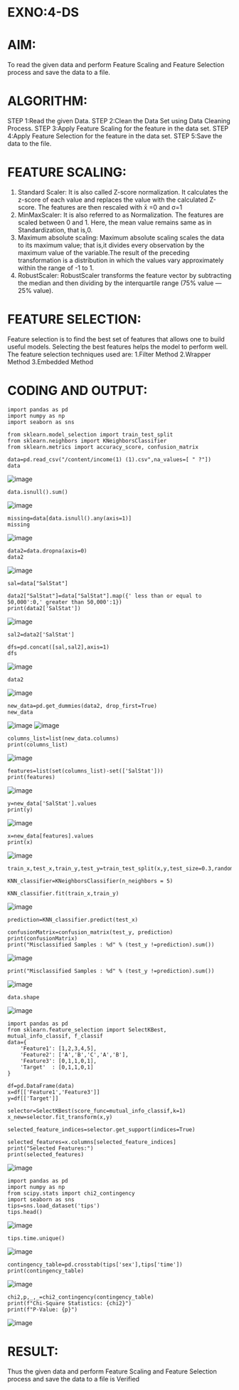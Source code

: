 # EXNO:4-DS
# AIM:
To read the given data and perform Feature Scaling and Feature Selection process and save the
data to a file.

# ALGORITHM:
STEP 1:Read the given Data.
STEP 2:Clean the Data Set using Data Cleaning Process.
STEP 3:Apply Feature Scaling for the feature in the data set.
STEP 4:Apply Feature Selection for the feature in the data set.
STEP 5:Save the data to the file.

# FEATURE SCALING:
1. Standard Scaler: It is also called Z-score normalization. It calculates the z-score of each value and replaces the value with the calculated Z-score. The features are then rescaled with x̄ =0 and σ=1
2. MinMaxScaler: It is also referred to as Normalization. The features are scaled between 0 and 1. Here, the mean value remains same as in Standardization, that is,0.
3. Maximum absolute scaling: Maximum absolute scaling scales the data to its maximum value; that is,it divides every observation by the maximum value of the variable.The result of the preceding transformation is a distribution in which the values vary approximately within the range of -1 to 1.
4. RobustScaler: RobustScaler transforms the feature vector by subtracting the median and then dividing by the interquartile range (75% value — 25% value).

# FEATURE SELECTION:
Feature selection is to find the best set of features that allows one to build useful models. Selecting the best features helps the model to perform well.
The feature selection techniques used are:
1.Filter Method
2.Wrapper Method
3.Embedded Method

# CODING AND OUTPUT:
```
import pandas as pd
import numpy as np
import seaborn as sns

from sklearn.model_selection import train_test_split
from sklearn.neighbors import KNeighborsClassifier
from sklearn.metrics import accuracy_score, confusion_matrix

data=pd.read_csv("/content/income(1) (1).csv",na_values=[ " ?"])
data
```
![image](https://github.com/user-attachments/assets/bd063086-2aca-4445-a3a5-d0d06176ffad)
```
data.isnull().sum()
```
![image](https://github.com/user-attachments/assets/dd6c04a2-220a-4d7d-bc0c-19f14d8559d5)
```
missing=data[data.isnull().any(axis=1)]
missing
```
![image](https://github.com/user-attachments/assets/ba879987-f5b9-4d63-b7f6-e2336686acf7)
```
data2=data.dropna(axis=0)
data2
```
![image](https://github.com/user-attachments/assets/273495bd-2989-410b-9ea8-ca77e6e495ef)
```
sal=data["SalStat"]

data2["SalStat"]=data["SalStat"].map({' less than or equal to 50,000':0,' greater than 50,000':1})
print(data2['SalStat'])
```
![image](https://github.com/user-attachments/assets/480ee6eb-15b2-4c13-b8cc-a62085fe6fa9)
```
sal2=data2['SalStat']

dfs=pd.concat([sal,sal2],axis=1)
dfs
```
![image](https://github.com/user-attachments/assets/f85e0bf5-7d19-49ee-bfc7-4ca2231becc9)

```
data2
```
![image](https://github.com/user-attachments/assets/5087dea9-a540-464f-8aa9-76f551d15e3f)
```
new_data=pd.get_dummies(data2, drop_first=True)
new_data
```
![image](https://github.com/user-attachments/assets/e701f493-9b77-4a84-b2a7-64364921bba5)
![image](https://github.com/user-attachments/assets/da7bb69a-ba0f-42da-9e23-46db363e2154)
```
columns_list=list(new_data.columns)
print(columns_list)
```
![image](https://github.com/user-attachments/assets/341292d9-3f84-45ca-b20c-44d4e6032115)

```
features=list(set(columns_list)-set(['SalStat']))
print(features)
```
![image](https://github.com/user-attachments/assets/bb6a198f-1c87-47c4-b2b4-09813f018894)
```
y=new_data['SalStat'].values
print(y)
```
![image](https://github.com/user-attachments/assets/2b83a47f-014d-400d-b948-d9b0078a070c)
```
x=new_data[features].values
print(x)
```
![image](https://github.com/user-attachments/assets/8cf58ab8-5559-4580-b8b4-89a6d57a2dbd)
```
train_x,test_x,train_y,test_y=train_test_split(x,y,test_size=0.3,random_state=0)

KNN_classifier=KNeighborsClassifier(n_neighbors = 5)

KNN_classifier.fit(train_x,train_y)
```
![image](https://github.com/user-attachments/assets/7ebefe88-a0a9-4a2d-a2ad-37538680deef)

```
prediction=KNN_classifier.predict(test_x)

confusionMatrix=confusion_matrix(test_y, prediction)
print(confusionMatrix)
print("Misclassified Samples : %d" % (test_y !=prediction).sum())
```
![image](https://github.com/user-attachments/assets/bf9870ec-2fb9-40a7-ae09-641ae602d90a)
```
print("Misclassified Samples : %d" % (test_y !=prediction).sum())
```
![image](https://github.com/user-attachments/assets/39276eb5-d7ea-447f-b095-869f819d4121)
```
data.shape
```
![image](https://github.com/user-attachments/assets/9f201aa2-d1aa-435e-b1dc-666c57247763)
```
import pandas as pd
from sklearn.feature_selection import SelectKBest, mutual_info_classif, f_classif
data={
    'Feature1': [1,2,3,4,5],
    'Feature2': ['A','B','C','A','B'],
    'Feature3': [0,1,1,0,1],
    'Target'  : [0,1,1,0,1]
}

df=pd.DataFrame(data)
x=df[['Feature1','Feature3']]
y=df[['Target']]

selector=SelectKBest(score_func=mutual_info_classif,k=1)
x_new=selector.fit_transform(x,y)

selected_feature_indices=selector.get_support(indices=True)

selected_features=x.columns[selected_feature_indices]
print("Selected Features:")
print(selected_features)
```
![image](https://github.com/user-attachments/assets/883d8e20-d8a1-42cc-a860-e2cc5badccf7)
```
import pandas as pd
import numpy as np
from scipy.stats import chi2_contingency
import seaborn as sns
tips=sns.load_dataset('tips')
tips.head()
```
![image](https://github.com/user-attachments/assets/4d1b7d55-9c5a-4e03-bef2-b034ae5ec60d)
```
tips.time.unique()
```
![image](https://github.com/user-attachments/assets/f870dca5-4317-42e4-9f7e-23c1ede97516)
```
contingency_table=pd.crosstab(tips['sex'],tips['time'])
print(contingency_table)
```
![image](https://github.com/user-attachments/assets/c903d1b2-3fbb-4612-99d0-1c670a0beb65)
```
chi2,p,_,_=chi2_contingency(contingency_table)
print(f"Chi-Square Statistics: {chi2}")
print(f"P-Value: {p}")
```
![image](https://github.com/user-attachments/assets/11529633-69cb-4607-b5ba-8c4b2c1e84b1)

# RESULT:
Thus the given data and perform Feature Scaling and Feature Selection process and save the
data to a file is Verified 
